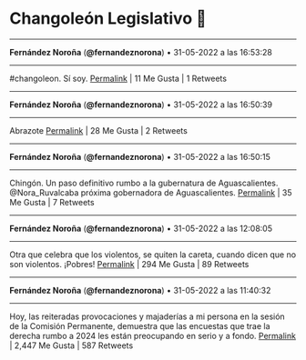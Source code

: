 # Changoleón Legislativo 🙈
*****
**Fernández Noroña** (**@fernandeznorona**) • 31-05-2022 a las 16:53:28
*****
\#changoleon. Sí soy.
[Permalink](https://twitter.com/fernandeznorona/status/1531801067431907330) | 11 Me Gusta | 1 Retweets
*****
**Fernández Noroña** (**@fernandeznorona**) • 31-05-2022 a las 16:50:39
*****
Abrazote
[Permalink](https://twitter.com/fernandeznorona/status/1531800359097749504) | 28 Me Gusta | 2 Retweets
*****
**Fernández Noroña** (**@fernandeznorona**) • 31-05-2022 a las 16:50:15
*****
Chingón. Un paso definitivo rumbo a la gubernatura de Aguascalientes.   @Nora_Ruvalcaba próxima gobernadora de Aguascalientes.
[Permalink](https://twitter.com/fernandeznorona/status/1531800256685424640) | 35 Me Gusta | 7 Retweets
*****
**Fernández Noroña** (**@fernandeznorona**) • 31-05-2022 a las 12:08:05
*****
Otra que celebra que los violentos, se quiten la careta, cuando dicen que no son violentos. ¡Pobres!
[Permalink](https://twitter.com/fernandeznorona/status/1531729248683180035) | 294 Me Gusta | 89 Retweets
*****
**Fernández Noroña** (**@fernandeznorona**) • 31-05-2022 a las 11:40:32
*****
Hoy, las reiteradas provocaciones y majaderías a mi persona en la sesión de la Comisión Permanente, demuestra que las encuestas que trae la derecha rumbo a 2024 les están preocupando en serio y a fondo.
[Permalink](https://twitter.com/fernandeznorona/status/1531722312864739330) | 2,447 Me Gusta | 587 Retweets